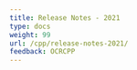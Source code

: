 ```yaml
---
title: Release Notes - 2021
type: docs
weight: 99
url: /cpp/release-notes-2021/
feedback: OCRCPP
---
```



